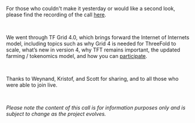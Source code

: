 For those who couldn't make it yesterday or would like a second look, please find the recording of the call [here](https://forum.threefold.io/t/april-2023-tf-grid-4-community-call-recording/3896).

<br/>

We went through TF Grid 4.0, which brings forward the Internet of Internets model, including topics such as why Grid 4 is needed for ThreeFold to scale, what’s new in version 4, why TFT remains important, the updated farming / tokenomics model, and how you can [participate](https://t.me/+C-KhvHiblfo2ZWVh).

<br/>

Thanks to Weynand, Kristof, and Scott for sharing, and to all those who were able to join live.

<br/>

_Please note the content of this call is for information purposes only and is subject to change as the project evolves._